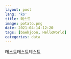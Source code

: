 ```yaml
---
layout: post
lang: 'ko'
title: 테스트
image: potato.png
date: 2021-04-14-12:20
tags: [baekjoon, HelloWorld]
categories: data
---
```




테스트테스트테스트